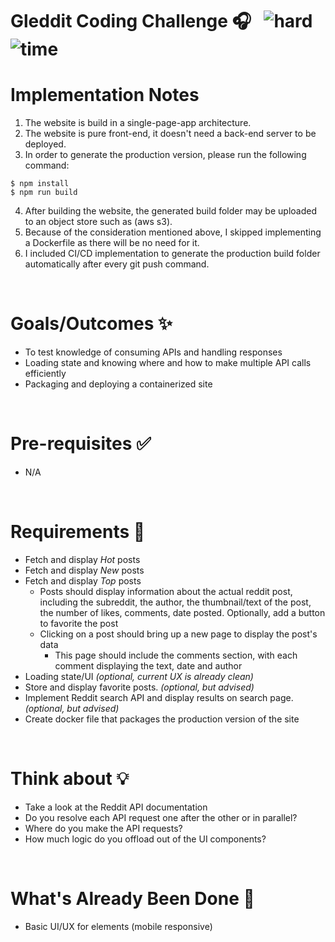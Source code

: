 # Gleddit Coding Challenge 🎧 &nbsp; ![hard](https://img.shields.io/badge/-Medium-yellow) ![time](https://img.shields.io/badge/%E2%8F%B0-1Day-blue)

# Implementation Notes

1. The website is build in a single-page-app architecture.
2. The website is pure front-end, it doesn't need a back-end server to be deployed.
3. In order to generate the production version, please run the following command:

```
$ npm install
$ npm run build
```

4. After building the website, the generated build folder may be uploaded to an object store such as (aws s3).
5. Because of the consideration mentioned above, I skipped implementing a Dockerfile as there will be no need for it.
6. I included CI/CD implementation to generate the production build folder automatically after every git push command.

&nbsp;

# Goals/Outcomes ✨

- To test knowledge of consuming APIs and handling responses
- Loading state and knowing where and how to make multiple API calls efficiently
- Packaging and deploying a containerized site

&nbsp;

# Pre-requisites ✅

- N/A

&nbsp;

# Requirements 📖

- Fetch and display _Hot_ posts
- Fetch and display _New_ posts
- Fetch and display _Top_ posts
  - Posts should display information about the actual reddit post, including the subreddit, the author, the thumbnail/text of the post, the number of likes, comments, date posted. Optionally, add a button to favorite the post
  - Clicking on a post should bring up a new page to display the post's data
    - This page should include the comments section, with each comment displaying the text, date and author
- Loading state/UI _(optional, current UX is already clean)_
- Store and display favorite posts. _(optional, but advised)_
- Implement Reddit search API and display results on search page. _(optional, but advised)_
- Create docker file that packages the production version of the site

&nbsp;

# Think about 💡

- Take a look at the Reddit API documentation
- Do you resolve each API request one after the other or in parallel?
- Where do you make the API requests?
- How much logic do you offload out of the UI components?

&nbsp;

# What's Already Been Done 🏁

- Basic UI/UX for elements (mobile responsive)
